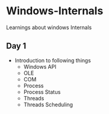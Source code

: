 # Windows-Internals
Learnings about windows Internals 

## Day 1

- Introduction to following things
  - Windows API
  - OLE
  - COM
  - Process
  - Process Status
  - Threads
  - Threads Scheduling
